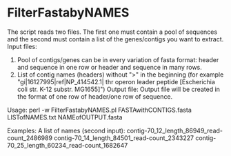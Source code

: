 # FilterFastabyNAMES

The script reads two files. The first one must contain a pool of sequences and the second must contain a list of the genes/contigs you want to extract.
Input files:
1) Pool of contigs/genes can be in every variation of fasta format: header and sequence in one row or header and sequence in many rows.  
2) List of contig names (headers) without ">" in the beginning (for example "gi|16127995|ref|NP_414542.1| thr operon leader peptide [Escherichia coli str. K-12 substr. MG1655]")
Output file:
Output file will be created in the format of one row of header/one row of sequence. 

Usage:
perl -w FilterFastabyNAMES.pl FASTAwithCONTIGS.fasta LISTofNAMES.txt NAMEofOUTPUT.fasta

Examples:
A list of names (second input):
contig-70_12_length_86949_read-count_2486989
contig-70_14_length_84501_read-count_2343227
contig-70_25_length_60234_read-count_1682647
